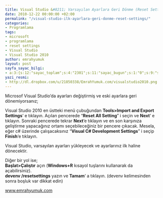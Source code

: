 ```yaml
---
title: Visual Studio &#8211; Varsayılan Ayarlara Geri Dönme (Reset Settings)
date: 2010-12-22 00:00:00 +02:00
permalink: "/visual-studio-ilk-ayarlara-geri-donme-reset-settings/"
categories:
- Programlama
tags:
- microsoft
- programlama
- reset settings
- Visual Studio
- Visual Studio 2010
author: emrahyumuk
layout: post
sayfa_sayac_bilgi:
- a:3:{s:12:"sayac_toplam";s:4:"2301";s:11:"sayac_bugun";s:1:"0";s:9:"son_okuma";s:10:"1364914326";}
yazi_resmi:
- http://dl.dropbox.com/u/21850338/EmrahYumuk.com/visualstudio2010.png
---
```


Microsof Visual Studio&#8217;da ayarları değiştirmiş ve eski ayarlara geri dönemiyorsanız;

Visual Studio 2010 en üstteki menü çubuğundan **Tools>Import and Export Settings**&#8216; e tıklayın. Açılan pencerede &#8220;**Reset All Setting**&#8221; i seçin ve **Next**&#8216; e tıklayın. Sonraki pencerede tekrar **Next**&#8216;e tıklayın ve en son karşınıza geliştirme yapacağınız ortamı seçebileceğiniz bir pencere çıkacak. Mesela, eğer c# üzerinde çalışacaksınız &#8220;**Visual C# Development Settings**&#8221; i seçip **Finish**&#8216;e tıklayın.  
<!--more-->

Visual Studio, varsayılan ayarları yükleyecek ve ayarlarınız ilk haline dönecektir.

Diğer bir yol ise;  
**Başlat>Çalıştır** açın (**Windows+R** kısayol tuşlarını kullanarak da açabilirsiniz).  
**devenv /resetsettings** yazın ve **Tamam**&#8216; a tıklayın. (devenv kelimesinden sonra boşluk var dikkat edin)

<span><a href="http://www.emrahyumuk.com">www.emrahyumuk.com</a></span>